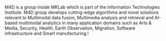 M4D is a group inside MKLab which is part of the Information Technologies Institute.
M4D group develops cutting-edge algorithms and novel solutions relevant to Multimodal data fusion, Multimedia analysis and retrieval and AI-based multimodal analytics in many application domains such as Arts & Media, Security, Health, Earth Observation, Migration, Software infrastructure and Smart manufacturing.!
